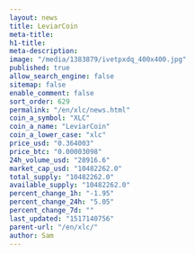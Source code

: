 ```yaml
---
layout: news
title: LeviarCoin
meta-title: 
h1-title: 
meta-description: 
image: "/media/1383879/ivetpxdq_400x400.jpg"
published: true
allow_search_engine: false
sitemap: false
enable_comment: false
sort_order: 629
permalink: "/en/xlc/news.html"
coin_a_symbol: "XLC"
coin_a_name: "LeviarCoin"
coin_a_lower_case: "xlc"
price_usd: "0.364003"
price_btc: "0.00003098"
24h_volume_usd: "28916.6"
market_cap_usd: "10482262.0"
total_supply: "10482262.0"
available_supply: "10482262.0"
percent_change_1h: "-1.95"
percent_change_24h: "5.05"
percent_change_7d: ""
last_updated: "1517140756"
parent-url: "/en/xlc/"
author: Sam
---
```



